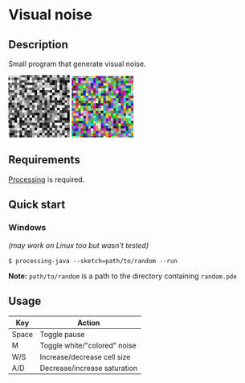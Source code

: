 # Visual noise

## Description
Small program that generate visual noise.

![](thumbnail-white.png)
![](thumbnail-colored.png)

## Requirements
[Processing](https://processing.org) is required.

## Quick start
### Windows
*(may work on Linux too but wasn't tested)*
```console
$ processing-java --sketch=path/to/random --run
```
**Note:** `path/to/random` is a path to the directory containing `random.pde`

## Usage
|Key|Action|
|---|---|
|Space|Toggle pause|
|M|Toggle white/"colored" noise|
|W/S|Increase/decrease cell size|
|A/D|Decrease/increase saturation|
